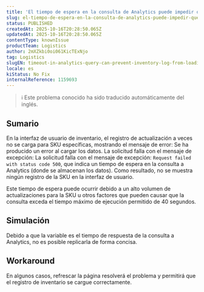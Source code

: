 ```yaml
---
title: 'El tiempo de espera en la consulta de Analytics puede impedir que se cargue el registro de inventario'
slug: el-tiempo-de-espera-en-la-consulta-de-analytics-puede-impedir-que-se-cargue-el-registro-de-inventario
status: PUBLISHED
createdAt: 2025-10-16T20:28:50.065Z
updatedAt: 2025-10-16T20:28:50.065Z
contentType: knownIssue
productTeam: Logistics
author: 2mXZkbi0oi061KicTExNjo
tag: Logistics
slugEN: timeout-in-analytics-query-can-prevent-inventory-log-from-loading
locale: es
kiStatus: No Fix
internalReference: 1159693
---
```


>ℹ️ Este problema conocido ha sido traducido automáticamente del inglés.

## Sumario


En la interfaz de usuario de inventario, el registro de actualización a veces no se carga para SKU específicas, mostrando el mensaje de error: Se ha producido un error al cargar los datos. La solicitud falla con el mensaje de excepción: La solicitud falla con el mensaje de excepción: `Request failed with status code 500`, que indica un tiempo de espera en la consulta a Analytics (donde se almacenan los datos). Como resultado, no se muestra ningún registro de la SKU en la interfaz de usuario.

Este tiempo de espera puede ocurrir debido a un alto volumen de actualizaciones para la SKU u otros factores que pueden causar que la consulta exceda el tiempo máximo de ejecución permitido de 40 segundos.

## Simulación


Debido a que la variable es el tiempo de respuesta de la consulta a Analytics, no es posible replicarla de forma concisa.

## Workaround


En algunos casos, refrescar la página resolverá el problema y permitirá que el registro de inventario se cargue correctamente.



